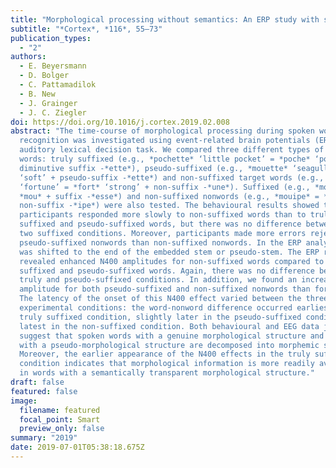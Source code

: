 ```yaml
---
title: "Morphological processing without semantics: An ERP study with spoken words"
subtitle: "*Cortex*, *116*, 55–73"
publication_types:
  - "2"
authors:
  - E. Beyersmann
  - D. Bolger
  - C. Pattamadilok
  - B. New
  - J. Grainger
  - J. C. Ziegler
doi: https://doi.org/10.1016/j.cortex.2019.02.008
abstract: "The time-course of morphological processing during spoken word
  recognition was investigated using event-related brain potentials (ERPs) in an
  auditory lexical decision task. We compared three different types of French
  words: truly suffixed (e.g., *pochette* ‘little pocket’ = *poche* ‘pocket’ +
  diminutive suffix -*ette*), pseudo-suffixed (e.g., *mouette* ‘seagull’ = *mou*
  ‘soft’ + pseudo-suffix -*ette*) and non-suffixed target words (e.g., *fortune*
  ‘fortune’ = *fort* ‘strong’ + non-suffix -*une*). Suffixed (e.g., *mouesse* =
  *mou* + suffix -*esse*) and non-suffixed nonwords (e.g., *mouipe* = *mou* +
  non-suffix -*ipe*) were also tested. The behavioural results showed that
  participants responded more slowly to non-suffixed words than to truly
  suffixed and pseudo-suffixed words, but there was no difference between the
  two suffixed conditions. Moreover, participants made more errors rejecting
  pseudo-suffixed nonwords than non-suffixed nonwords. In the ERP analyses, T0
  was shifted to the end of the embedded stem or pseudo-stem. The ERP results
  revealed enhanced N400 amplitudes for non-suffixed words compared to truly
  suffixed and pseudo-suffixed words. Again, there was no difference between the
  truly and pseudo-suffixed conditions. In addition, we found an increased N400
  amplitude for both pseudo-suffixed and non-suffixed nonwords than for words.
  The latency of the onset of this N400 effect varied between the three
  experimental conditions: the word-nonword difference occurred earliest in the
  truly suffixed condition, slightly later in the pseudo-suffixed condition and
  latest in the non-suffixed condition. Both behavioural and EEG data jointly
  suggest that spoken words with a genuine morphological structure and words
  with a pseudo-morphological structure are decomposed into morphemic sub-units.
  Moreover, the earlier appearance of the N400 effects in the truly suffixed
  condition indicates that morphological information is more readily available
  in words with a semantically transparent morphological structure."
draft: false
featured: false
image:
  filename: featured
  focal_point: Smart
  preview_only: false
summary: "2019"
date: 2019-07-01T05:38:18.675Z
---
```

